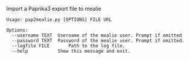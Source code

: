 Import a Paprika3 export file to mealie

```
Usage: pap2mealie.py [OPTIONS] FILE URL

Options:
  --username TEXT  Username of the mealie user. Prompt if omitted
  --password TEXT  Password of the mealie user. Prompt if omitted.
  --logfile FILE       Path to the log file.
  --help           Show this message and exit.
```
